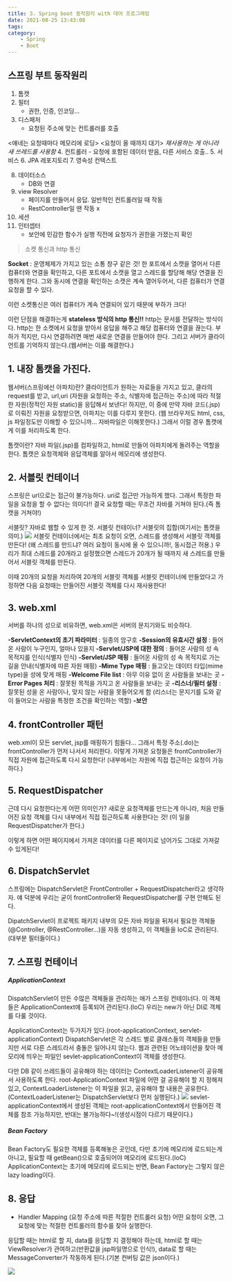```yaml
---
title: 3. Spring boot 동작원리 with 데어 프로그래밍
date: 2021-08-25 13:43:08
tags:
category:
    - Spring
    - Boot
---
```

## 스프링 부트 동작원리
1. 톰캣
2. 필터 
    - 권한, 인증, 인코딩...
3. 디스패처
    - 요청된 주소에 맞는 컨트롤러를 호출

<얘네는 요청때마다 메모리에 로딩>
<요청이 올 때까지 대기>
*재사용하는 게 아니라 새 쓰레드를 사용함*
4. 컨트롤러
    - 요청에 포함된 데이터 받음, 다른 서비스 호출..
5. 서비스
6. JPA 레포지토리
7. 영속성 컨텍스트

8. 데이터소스
    - DB와 연결
9. view Resolver
    - 페이지를 만들어서 응답. 일반적인 컨트롤러일 때 작동
    - RestController일 땐 작동 x
10. 세션
11. 인터셉터
    - 보안에 민감한 함수가 실행 직전에 요청자가 권한을 가졌는지 확인

> 소켓 통신과 http 통신

**Socket** : 운영체제가 가지고 있는 소통 창구 같은 것!
한 포트에서 소캣을 열어서 다른 컴퓨터와 연결을 확인하고,
다른 포트에서 소캣을 열고 스레드를 할당해 해당 연결을 진행하게 한다.
그와 동시에 연결을 확인하는 소캣은 계속 열어두어서, 다른 컴퓨터가 연결 요청을 할 수 있다.


이런 소켓통신은 여러 컴퓨터가 계속 연결되어 있기 때문에 부하가 크다!


이런 단점을 해결하는게 **stateless 방식의 http 통신!!**
http는 문서를 전달하는 방식이다.
http는 한 소켓에서 요청을 받아서 응답을 해주고 해당 컴퓨터와 연결을 끊는다.
부하가 적지만, 다시 연결하려면 매번 새로운 연결을 만들어야 한다.
그리고 서버가 클라이언트를 기억하지 않는다.(웹서버는 이를 해결한다.)

## 1. 내장 톰캣을 가진다.
웹서버(스프링에선 아파치)란? 
클라이언트가 원하는 자료들을 가지고 있고, 클라의 request를 받고, url,uri (자원을 요청하는 주소, 식별자에 접근하는 주소)에 따라
적절한 자원(정적인 자원 static)을 응답해서 보낸다!
하지만, 이 중에 만약 자바 코드(.jsp)로 이뤄진 자원을 요청받으면, 아파치는 이를 다루지 못한다.
(웹 브라우저도 html, css, js 파일정도만 이해할 수 있으니까... 자바파일은 이해못한다.)
그래서 이럴 경우 톰캣에게 이를 처리하도록 한다.


톰캣이란? 자바 파일(.jsp)를 컴파일하고, html로 만들어 아파치에게 돌려주는 역할을 한다.
톰캣은 요청객체와 응답객체를 알아서 메모리에 생성한다.

## 2. 서블릿 컨테이너
스프링은 url으로는 접근이 불가능하다. uri로 접근만 가능하게 했다.
그래서 특정한 파일을 요청을 할 수 없다는 의미다!!
결국 요청할 때는 무조건 자바를 거쳐야 된다.(즉 톰캣을 거쳐야!)


서블릿? 자바로 웹할 수 있게 한 것.
서블릿 컨테이너? 서블릿의 집합(여기서는 톰캣을 의미.)
![](/img/boot/boot3-1.png)
서블릿 컨테이너에서는 최초 요청이 오면, 스레드를 생성해서 서블릿 객체를 만든다!
(왜 스레드를 만드냐? 여러 요청이 동시에 올 수 있으니까!, 동시접근 허용.)
우리가 최대 스레드를 20개라고 설정했으면 스레드가 20개가 될 때까지 새 스레드를 만들어서 서블릿 객체를 만든다.


이때 20개의 요청을 처리하여 20개의 서블릿 객체를 서블릿 컨테이너에 만들었다고 가정하면
다음 요청때는 만들어진 서블릿 객체를 다시 재사용한다!

## 3. web.xml
서버를 하나의 성으로 비유하면,
web.xml은 서버의 문지기와도 비슷하다.


**-ServletContext의 초기 파라미터** : 일종의 암구호
**-Session의 유효시간 설정** : 들어온 사람이 누구인지, 얼마나 있을지
**-Servlet/JSP에 대한 정의** : 들어온 사람의 성 속 목적지를 인식(식별자 인식)
**-Servlet/JSP 매핑** : 들어온 사람의 성 속 목적지로 가는 길을 안내(식별자에 따른 자원 매핑)
**-Mime Type 매핑** : 들고오는 데이터 타입(mime type)을 성에 맞게 매핑
**-Welcome File list** : 아무 이유 없이 온 사람들을 보내는 곳
**-Error Pages 처리** : 잘못된 목적을 가지고 온 사람들을 보내는 곳
**-리스너/필터 설정** : 잘못된 성을 온 사람이나, 맞지 않는 사람을 못들어오게 함
(리스너는 문지기를 도와 같이 들어오는 사람을 특정한 조건을 확인하는 역할)
**-보안**

## 4. frontController 패턴
web.xml이 모든 servlet, jsp를 매핑하기 힘들다...
그래서 특정 주소(.do)는 frontController가 먼저 나서서 처리한다.
이렇게 가져온 요청들은 frontController가 직접 자원에 접근하도록 다시 요청한다!
(내부에서는 자원에 직접 접근하는 요청이 가능하다.)

## 5. RequestDispatcher
근데 다시 요청한다는게 어떤 의미인가?
새로운 요청객체를 만드는게 아니라, 처음 만들어진 요청 객체를
다시 내부에서 직접 접근하도록 사용한다는 것!
(이 일을 RequestDispatcher가 한다.)


이렇게 하면 어떤 페이지에서 가져온 데이터를 다른 페이지로 넘어가도 그대로 가져갈 수 있게된다!

## 6. DispatchServlet
스프링에는 DispatchServlet은 FrontController + RequestDispatcher라고 생각하자.
얘 덕분에 우리는 굳이 frontController와 RequestDispatcher를 구현 안해도 된다.


DipatchServlet이 프로젝트 패키지 내부의 모든 자바 파일을 뒤져서
필요한 객체들(@Controller, @RestController...)을 자동 생성하고,
이 객체들을 IoC로 관리된다.(대부분 필터들이다.)

## 7. 스프링 컨테이너


##### ApplicationContext
DispatchServlet이 만든 수많은 객체들을 관리하는 애가 스프링 컨테이너다.
이 객체들은 ApplicationContext에 등록되어 관리된다.(IoC)
우리는 new가 아닌 DI로 객체를 다룰 것이다.


ApplicationContext는 두가지가 있다.(root-applicationContext, servlet-applicationContext)
DispatchServlet은 각 스레드 별로 클래스들의 객체들을 만들지만 서로 다른 스레드라서 충돌은 일어나지 않는다.
웹과 관련된 어노테이션을 찾아 메모리에 띄우는 파일인 sevlet-applicationContext이 객체를 생성한다.


다만 DB 같이 쓰레드들이 공유해야 하는 데이터는 ContextLoaderListener이 공유해서 사용하도록 한다.
root-ApplicationContext 파일에 어떤 걸 공유해야 할 지 정해져 있고, 
ContextLoaderListener는 이 파일을 읽고, 공유해야 할 내용은 공유한다.
(ContextLoaderListener는 DispatchServlet보다 먼저 실행된다.)
![](/img/boot/boot3-2.png)
sevlet-applicationContext에서 생성된 객체는 root-applicationContext에서 만들어진 객체를 참조 가능하지만,
반대는 불가능하다~!(생성시점이 다르기 때문이다.)


##### Bean Factory
Bean Factory도 필요한 객체를 등록해놓은 곳인데, 다만 초기에 메모리에 로드되는게 아니고,
필요할 때 getBean()으로 호출되어야 메모리에 로드된다.(IoC)
ApplicationContext는 초기에 메모리에 로드되는 반면, Bean Factory는 그렇지 않은 lazy loading이다.

## 8. 응답
- Handler Mapping (요청 주소에 따른 적절한 컨트롤러 요청)
어떤 요청이 오면, 그 요청에 맞는 적절한 컨트롤러의 함수를 찾아 실행한다.


응답할 때는 html로 할 지, data를 응답할 지 결정해야 하는데,
html로 할 때는 ViewResolver가 관여하고(반환값을 jsp파일명으로 인식!),
data로 할 때는 MessageConverter가 작동하게 된다.(기본 컨버팅 값은 json이다.)


![](/img/boot/boot3-3.png)